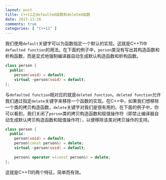 ```yaml
---
layout: post
title: C++11之defaulted函数和deleted函数
date: 2017-11-26
comments: true
categories: [ "C++11" ]
---
```


我们使用`default`关键字可以为函数指定一个默认的实现。这就是C++11中`defaulted function`的用法。在下面的例子中，`person`类没有写出其构造函数和析构函数，而是显式地强制编译器自动生成默认构造函数和析构函数。

```cpp
class person {
  public:
    person(void) = default;
    virtual ~person(void) = default;
};
```
与`defaulted function`相对应的就是`deleted function`。`deleted function`允许我们通过指定`delete`关键字来移除一个函数的实现。在C++中，如果我们想移除一个类的拷贝构造函数，`delete`关键字对我们是很有用的。在下面的例子中，你可以看到，我们关闭了`person`类的拷贝构造函数和赋值操作符（即禁止编译器自动生成默认拷贝构造函数和赋值操作符），以便移除该类对拷贝操作的支持。

```cpp
class person {
  public:
    person(void) = default;
    person(const person&) = delete;
    virtual ~person(void) = default;
    
    person& operator =(const person&) = delete;
};
```
这就是C++11的两个特征，简单而有效。